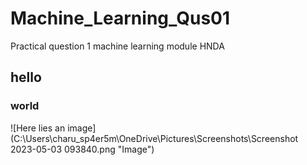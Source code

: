 # Machine_Learning_Qus01
Practical question 1 machine learning module HNDA
## hello
### world
![Here lies an image](C:\Users\charu_sp4er5m\OneDrive\Pictures\Screenshots\Screenshot 2023-05-03 093840.png "Image")
